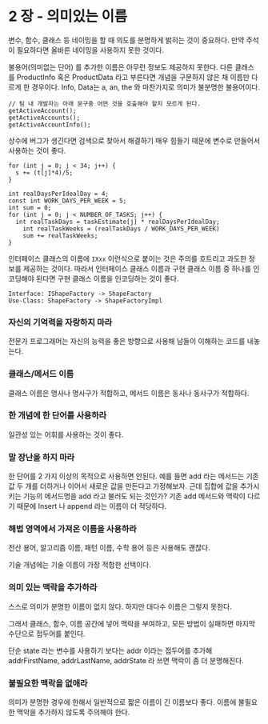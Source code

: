 # 2 장 - 의미있는 이름

변수, 함수, 클래스 등 네이밍을 할 때 의도를 분명하게 밝히는 것이 중요하다. 만약 주석이 필요하다면 올바른 네이밍을 사용하지 못한 것이다.

불용어(의미없는 단어) 를 추가한 이름은 아무런 정보도 제공하지 못한다. 다른 클래스를 ProductInfo 혹은 ProductData 라고 부른다면 개념을 구분하지 않은 채 이름만 다르게 한 경우이다. Info, Data는 a, an, the 와 마찬가지로 의미가 불분명한 불용어이다.

```tsx
// 팀 내 개발자는 아래 문구중 어떤 것을 호출해야 할지 모르게 된다.
getActiveAccount();
getActiveAccounts();
getActiveAccountInfo();
```

상수에 버그가 생긴다면 검색으로 찾아서 해결하기 매우 힘들기 때문에 변수로 만들어서 사용하는 것이 좋다.

```tsx
for (int j = 0; j < 34; j++) {
  s += (t[j]*4)/5;
}

int realDaysPerIdealDay = 4;
const int WORK_DAYS_PER_WEEK = 5;
int sum = 0;
for (int j = 0; j < NUMBER_OF_TASKS; j++) {
  int realTaskDays = taskEstimate[j] * realDaysPerIdealDay;
	int realTaskWeeks = (realTaskDays / WORK_DAYS_PER_WEEK)
	sum += realTaskWeeks;
}
```

인터페이스 클래스의 이름에 `IXxx` 이런식으로 붙이는 것은 주의를 흐트리고 과도한 정보를 제공하는 것이다. 따라서 인터페이스 클래스 이름과 구현 클래스 이름 중 하나를 인코딩해야 된다면 구현 클래스 이름을 인코딩하는 것이 좋다.

```
Interface: IShapeFactory -> ShapeFactory
Use-Class: ShapeFactory -> ShapeFactoryImpl
```

### 자신의 기억력을 자랑하지 마라

전문가 프로그래머는 자신의 능력을 좋은 방향으로 사용해 남들이 이해하는 코드를 내놓는다.

### 클래스/메서드 이름

클래스 이름은 명사나 명사구가 적합하고, 메서드 이름은 동사나 동사구가 적합하다.

### 한 개념에 한 단어를 사용하라

일관성 있는 어휘를 사용하는 것이 좋다.

### 말 장난을 하지 마라

한 단어를 2 가지 이상의 목적으로 사용하면 안된다. 예를 들면 add 라는 메서드는 기존 값 두 개를 더하거나 이어서 새로운 값을 만든다고 가정해보자. 근데 집합에 값을 추가시키는 기능의 메서드명을 add 라고 불러도 되는 것인가? 기존 add 메서드와 맥락이 다르기 때문에 Insert 나 append 라는 이름이 더 적당하다.

### 해법 영역에서 가져온 이름을 사용하라

전산 용어, 알고리즘 이름, 패턴 이름, 수학 용어 등은 사용해도 괜찮다.

기술 개념에는 기술 이름이 가장 적합한 선택이다.

### 의미 있는 맥락을 추가하라

스스로 의미가 분명한 이름이 없지 않다. 하지만 대다수 이름은 그렇지 못한다.

그래서 클래스, 함수, 이름 공간에 넣어 맥락을 부여하고, 모든 방법이 실패하면 마지막 수단으로 접두어를 붙인다.

단순 state 라는 변수를 사용하기 보다는 addr 이라는 접두어를 추가해 addrFirstName, addrLastName, addrState 라 쓰면 맥락이 좀 더 분명해진다.

### 불필요한 맥락을 없애라

의미가 분명한 경우에 한해서 일반적으로 짧은 이름이 긴 이름보다 좋다. 이름에 불필요한 맥악을 추가하지 않도록 주의해야 한다.
